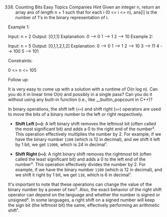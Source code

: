 338. Counting Bits
Easy
Topics
Companies
Hint
Given an integer n, return an array ans of length n + 1 such that for each i (0 <= i <= n), ans[i] is the number of 1's in the binary representation of i.

 

Example 1:

Input: n = 2
Output: [0,1,1]
Explanation:
0 --> 0
1 --> 1
2 --> 10
Example 2:

Input: n = 5
Output: [0,1,1,2,1,2]
Explanation:
0 --> 0
1 --> 1
2 --> 10
3 --> 11
4 --> 100
5 --> 101
 

Constraints:

0 <= n <= 105


Follow up:

It is very easy to come up with a solution with a runtime of O(n log n). Can you do it in linear time O(n) and possibly in a single pass?
Can you do it without using any built-in function (i.e., like __builtin_popcount in C++)?






In binary operations, the shift left (`<<`) and shift right (`>>`) operators are used to move the bits of a binary number to the left or right respectively.

- **Shift Left (`<<`)**: A left binary shift removes the leftmost bit (often called the most significant bit) and adds a 0 to the right end of the number³. This operation effectively multiplies the number by 2. For example, if we have the binary number `1100` (which is 12 in decimal), and we shift it left by 1 bit, we get `11000`, which is 24 in decimal¹.

- **Shift Right (`>>`)**: A right binary shift removes the rightmost bit (often called the least significant bit) and adds a 0 to the left end of the number³. This operation effectively divides the number by 2. For example, if we have the binary number `1100` (which is 12 in decimal), and we shift it right by 1 bit, we get `110`, which is 6 in decimal¹.

It's important to note that these operations can change the value of the binary number by a power of two³. Also, the exact behavior of the right shift operator can depend on the language and whether the number is signed or unsigned². In some languages, a right shift on a signed number will keep the sign bit (the leftmost bit) the same, effectively performing an arithmetic shift¹.


